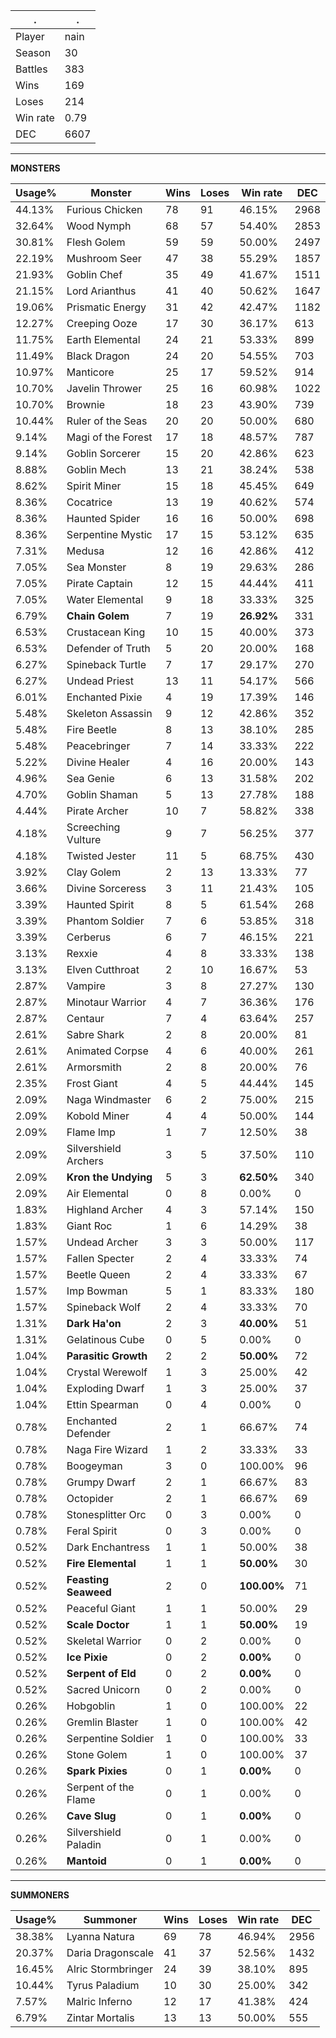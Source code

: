 .|.
|-|-
Player|nain
Season|30
Battles|383
Wins|169
Loses|214
Win rate|0.79
DEC|6607

---
**MONSTERS**

Usage%|Monster|Wins|Loses|Win rate|DEC|
-|-|-|-|-|-|
44.13%|Furious Chicken|78|91|46.15%|2968|
32.64%|Wood Nymph|68|57|54.40%|2853|
30.81%|Flesh Golem|59|59|50.00%|2497|
22.19%|Mushroom Seer|47|38|55.29%|1857|
21.93%|Goblin Chef|35|49|41.67%|1511|
21.15%|Lord Arianthus|41|40|50.62%|1647|
19.06%|Prismatic Energy|31|42|42.47%|1182|
12.27%|Creeping Ooze|17|30|36.17%|613|
11.75%|Earth Elemental|24|21|53.33%|899|
11.49%|Black Dragon|24|20|54.55%|703|
10.97%|Manticore|25|17|59.52%|914|
10.70%|Javelin Thrower|25|16|60.98%|1022|
10.70%|Brownie|18|23|43.90%|739|
10.44%|Ruler of the Seas|20|20|50.00%|680|
9.14%|Magi of the Forest|17|18|48.57%|787|
9.14%|Goblin Sorcerer|15|20|42.86%|623|
8.88%|Goblin Mech|13|21|38.24%|538|
8.62%|Spirit Miner|15|18|45.45%|649|
8.36%|Cocatrice|13|19|40.62%|574|
8.36%|Haunted Spider|16|16|50.00%|698|
8.36%|Serpentine Mystic|17|15|53.12%|635|
7.31%|Medusa|12|16|42.86%|412|
7.05%|Sea Monster|8|19|29.63%|286|
7.05%|Pirate Captain|12|15|44.44%|411|
7.05%|Water Elemental|9|18|33.33%|325|
6.79%|**Chain Golem**|7|19|**26.92%**|331|
6.53%|Crustacean King|10|15|40.00%|373|
6.53%|Defender of Truth|5|20|20.00%|168|
6.27%|Spineback Turtle|7|17|29.17%|270|
6.27%|Undead Priest|13|11|54.17%|566|
6.01%|Enchanted Pixie|4|19|17.39%|146|
5.48%|Skeleton Assassin|9|12|42.86%|352|
5.48%|Fire Beetle|8|13|38.10%|285|
5.48%|Peacebringer|7|14|33.33%|222|
5.22%|Divine Healer|4|16|20.00%|143|
4.96%|Sea Genie|6|13|31.58%|202|
4.70%|Goblin Shaman|5|13|27.78%|188|
4.44%|Pirate Archer|10|7|58.82%|338|
4.18%|Screeching Vulture|9|7|56.25%|377|
4.18%|Twisted Jester|11|5|68.75%|430|
3.92%|Clay Golem|2|13|13.33%|77|
3.66%|Divine Sorceress|3|11|21.43%|105|
3.39%|Haunted Spirit|8|5|61.54%|268|
3.39%|Phantom Soldier|7|6|53.85%|318|
3.39%|Cerberus|6|7|46.15%|221|
3.13%|Rexxie|4|8|33.33%|138|
3.13%|Elven Cutthroat|2|10|16.67%|53|
2.87%|Vampire|3|8|27.27%|130|
2.87%|Minotaur Warrior|4|7|36.36%|176|
2.87%|Centaur|7|4|63.64%|257|
2.61%|Sabre Shark|2|8|20.00%|81|
2.61%|Animated Corpse|4|6|40.00%|261|
2.61%|Armorsmith|2|8|20.00%|76|
2.35%|Frost Giant|4|5|44.44%|145|
2.09%|Naga Windmaster|6|2|75.00%|215|
2.09%|Kobold Miner|4|4|50.00%|144|
2.09%|Flame Imp|1|7|12.50%|38|
2.09%|Silvershield Archers|3|5|37.50%|110|
2.09%|**Kron the Undying**|5|3|**62.50%**|340|
2.09%|Air Elemental|0|8|0.00%|0|
1.83%|Highland Archer|4|3|57.14%|150|
1.83%|Giant Roc|1|6|14.29%|38|
1.57%|Undead Archer|3|3|50.00%|117|
1.57%|Fallen Specter|2|4|33.33%|74|
1.57%|Beetle Queen|2|4|33.33%|67|
1.57%|Imp Bowman|5|1|83.33%|180|
1.57%|Spineback Wolf|2|4|33.33%|70|
1.31%|**Dark Ha'on**|2|3|**40.00%**|51|
1.31%|Gelatinous Cube|0|5|0.00%|0|
1.04%|**Parasitic Growth**|2|2|**50.00%**|72|
1.04%|Crystal Werewolf|1|3|25.00%|42|
1.04%|Exploding Dwarf|1|3|25.00%|37|
1.04%|Ettin Spearman|0|4|0.00%|0|
0.78%|Enchanted Defender|2|1|66.67%|74|
0.78%|Naga Fire Wizard|1|2|33.33%|33|
0.78%|Boogeyman|3|0|100.00%|96|
0.78%|Grumpy Dwarf|2|1|66.67%|83|
0.78%|Octopider|2|1|66.67%|69|
0.78%|Stonesplitter Orc|0|3|0.00%|0|
0.78%|Feral Spirit|0|3|0.00%|0|
0.52%|Dark Enchantress|1|1|50.00%|38|
0.52%|**Fire Elemental**|1|1|**50.00%**|30|
0.52%|**Feasting Seaweed**|2|0|**100.00%**|71|
0.52%|Peaceful Giant|1|1|50.00%|29|
0.52%|**Scale Doctor**|1|1|**50.00%**|19|
0.52%|Skeletal Warrior|0|2|0.00%|0|
0.52%|**Ice Pixie**|0|2|**0.00%**|0|
0.52%|**Serpent of Eld**|0|2|**0.00%**|0|
0.52%|Sacred Unicorn|0|2|0.00%|0|
0.26%|Hobgoblin|1|0|100.00%|22|
0.26%|Gremlin Blaster|1|0|100.00%|42|
0.26%|Serpentine Soldier|1|0|100.00%|33|
0.26%|Stone Golem|1|0|100.00%|37|
0.26%|**Spark Pixies**|0|1|**0.00%**|0|
0.26%|Serpent of the Flame|0|1|0.00%|0|
0.26%|**Cave Slug**|0|1|**0.00%**|0|
0.26%|Silvershield Paladin|0|1|0.00%|0|
0.26%|**Mantoid**|0|1|**0.00%**|0|

---
**SUMMONERS**

Usage%|Summoner|Wins|Loses|Win rate|DEC|
-|-|-|-|-|-|
38.38%|Lyanna Natura|69|78|46.94%|2956|
20.37%|Daria Dragonscale|41|37|52.56%|1432|
16.45%|Alric Stormbringer|24|39|38.10%|895|
10.44%|Tyrus Paladium|10|30|25.00%|342|
7.57%|Malric Inferno|12|17|41.38%|424|
6.79%|Zintar Mortalis|13|13|50.00%|555|

